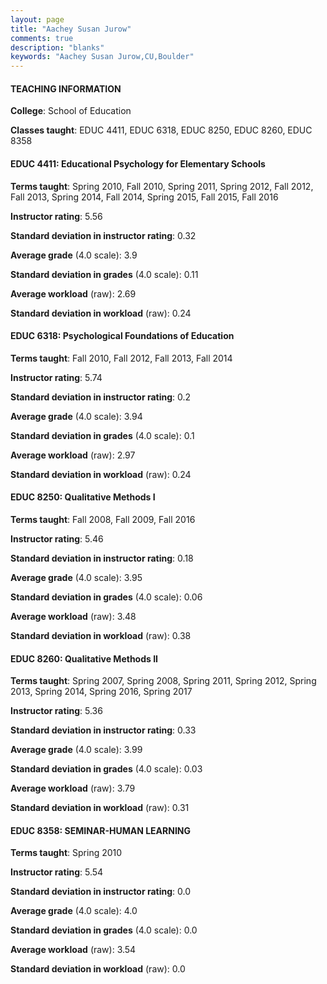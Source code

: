 ```yaml
---
layout: page
title: "Aachey Susan Jurow" 
comments: true
description: "blanks"
keywords: "Aachey Susan Jurow,CU,Boulder"
---
```

<head>
<script src="https://ajax.googleapis.com/ajax/libs/jquery/2.1.3/jquery.min.js"></script>
<script src="https://dl.dropboxusercontent.com/s/pc42nxpaw1ea4o9/highcharts.js?dl=0"></script>
<!-- <script src="../assets/js/highcharts.js"></script> -->
<style type="text/css">@font-face {
	font-family: "Bebas Neue";
	src: url(https://www.filehosting.org/file/details/544349/BebasNeue Regular.otf) format("opentype");
	}
	h1.Bebas { 
		font-family: "Bebas Neue", Verdana, Tahoma;
	}
</style>
</head>
	   
#### TEACHING INFORMATION

**College**: School of Education

**Classes taught**: EDUC 4411, EDUC 6318, EDUC 8250, EDUC 8260, EDUC 8358

#### EDUC 4411: Educational Psychology for Elementary Schools

**Terms taught**: Spring 2010, Fall 2010, Spring 2011, Spring 2012, Fall 2012, Fall 2013, Spring 2014, Fall 2014, Spring 2015, Fall 2015, Fall 2016

**Instructor rating**: 5.56

**Standard deviation in instructor rating**: 0.32

**Average grade** (4.0 scale): 3.9

**Standard deviation in grades** (4.0 scale): 0.11

**Average workload** (raw): 2.69

**Standard deviation in workload** (raw): 0.24

#### EDUC 6318: Psychological Foundations of Education

**Terms taught**: Fall 2010, Fall 2012, Fall 2013, Fall 2014

**Instructor rating**: 5.74

**Standard deviation in instructor rating**: 0.2

**Average grade** (4.0 scale): 3.94

**Standard deviation in grades** (4.0 scale): 0.1

**Average workload** (raw): 2.97

**Standard deviation in workload** (raw): 0.24

#### EDUC 8250: Qualitative Methods I

**Terms taught**: Fall 2008, Fall 2009, Fall 2016

**Instructor rating**: 5.46

**Standard deviation in instructor rating**: 0.18

**Average grade** (4.0 scale): 3.95

**Standard deviation in grades** (4.0 scale): 0.06

**Average workload** (raw): 3.48

**Standard deviation in workload** (raw): 0.38

#### EDUC 8260: Qualitative Methods II

**Terms taught**: Spring 2007, Spring 2008, Spring 2011, Spring 2012, Spring 2013, Spring 2014, Spring 2016, Spring 2017

**Instructor rating**: 5.36

**Standard deviation in instructor rating**: 0.33

**Average grade** (4.0 scale): 3.99

**Standard deviation in grades** (4.0 scale): 0.03

**Average workload** (raw): 3.79

**Standard deviation in workload** (raw): 0.31

#### EDUC 8358: SEMINAR-HUMAN LEARNING

**Terms taught**: Spring 2010

**Instructor rating**: 5.54

**Standard deviation in instructor rating**: 0.0

**Average grade** (4.0 scale): 4.0

**Standard deviation in grades** (4.0 scale): 0.0

**Average workload** (raw): 3.54

**Standard deviation in workload** (raw): 0.0

